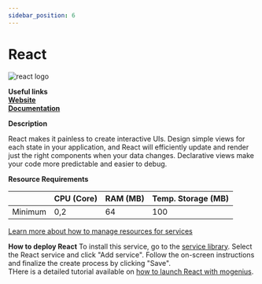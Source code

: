```yaml
---
sidebar_position: 6
---
```


# React

![react logo](https://api.dev.mogenius.com/file/id/def2a455-54ad-45ff-9a21-67bb98498501)

**Useful links**  
**[Website](https://reactjs.org/)**  
**[Documentation](https://reactjs.org/docs/getting-started.html)**  

**Description**

React makes it painless to create interactive UIs. Design simple views for each state in your application, and React will efficiently update and render just the right components when your data changes. Declarative views make your code more predictable and easier to debug.

**Resource Requirements**

||CPU (Core)|RAM (MB)  |Temp. Storage (MB)|
|--|--|--|--|
| Minimum | 0,2 |64| 100

[Learn more about how to manage resources for services](./../cloud-management/resource-management.md)

**How to deploy React**
To install this service, go to the [service library](./../mogenius-platform/service-library.md). Select the React service and click "Add service". Follow the on-screen instructions and finalize the create process by clicking "Save".  
THere is a detailed tutorial available on [how to launch React with mogenius](./../tutorials/how-to-launch-a-react-framework-in-the-cloud.md).
